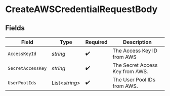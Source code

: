 # CreateAWSCredentialRequestBody


## Fields

| Field                           | Type                            | Required                        | Description                     |
| ------------------------------- | ------------------------------- | ------------------------------- | ------------------------------- |
| `AccessKeyId`                   | *string*                        | :heavy_check_mark:              | The Access Key ID from AWS      |
| `SecretAccessKey`               | *string*                        | :heavy_check_mark:              | The Secret Access Key from AWS. |
| `UserPoolIds`                   | List<*string*>                  | :heavy_check_mark:              | The User Pool IDs from AWS.     |